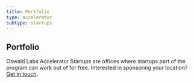 ```yaml
---
title: Portfolio
type: accelerator
subtype: startups
---
```


<section class="hero pb-5 big-image">
    <div class="container">
        <div class="row">
            <div class="col-md-6">
				<h1>Portfolio</h1>
				<p class="intro-para">Oswald Labs Accelerator Startups are offices where startups part of the program can work out of for free. Interested in sponsoring your location? <a href="/contact/?department=Accelerator">Get in touch</a>.</p>
			</div>
        </div>
    </div>
</section>